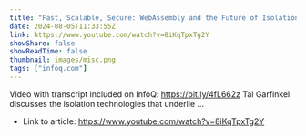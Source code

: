 ```yaml
---
title: "Fast, Scalable, Secure: WebAssembly and the Future of Isolation"
date: 2024-08-05T11:33:55Z
link: https://www.youtube.com/watch?v=8iKqTpxTg2Y
showShare: false
showReadTime: false
thumbnail: images/misc.png
tags: ["infoq.com"]
---
```

Video with transcript included on InfoQ: https://bit.ly/4fL662z Tal Garfinkel discusses the isolation technologies that underlie ...

- Link to article: https://www.youtube.com/watch?v=8iKqTpxTg2Y